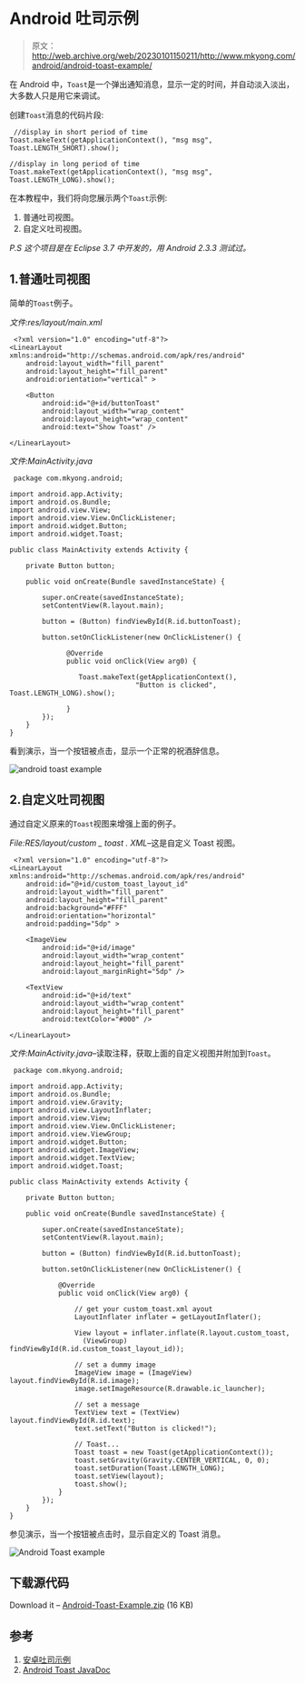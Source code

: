 # Android 吐司示例

> 原文：<http://web.archive.org/web/20230101150211/http://www.mkyong.com/android/android-toast-example/>

在 Android 中，`Toast`是一个弹出通知消息，显示一定的时间，并自动淡入淡出，大多数人只是用它来调试。

创建`Toast`消息的代码片段:

```
 //display in short period of time
Toast.makeText(getApplicationContext(), "msg msg", Toast.LENGTH_SHORT).show();

//display in long period of time
Toast.makeText(getApplicationContext(), "msg msg", Toast.LENGTH_LONG).show(); 
```

在本教程中，我们将向您展示两个`Toast`示例:

1.  普通吐司视图。
2.  自定义吐司视图。

*P.S 这个项目是在 Eclipse 3.7 中开发的，用 Android 2.3.3 测试过。*

## 1.普通吐司视图

简单的`Toast`例子。

*文件:res/layout/main.xml*

```
 <?xml version="1.0" encoding="utf-8"?>
<LinearLayout xmlns:android="http://schemas.android.com/apk/res/android"
    android:layout_width="fill_parent"
    android:layout_height="fill_parent"
    android:orientation="vertical" >

    <Button
        android:id="@+id/buttonToast"
        android:layout_width="wrap_content"
        android:layout_height="wrap_content"
        android:text="Show Toast" />

</LinearLayout> 
```

*文件:MainActivity.java*

```
 package com.mkyong.android;

import android.app.Activity;
import android.os.Bundle;
import android.view.View;
import android.view.View.OnClickListener;
import android.widget.Button;
import android.widget.Toast;

public class MainActivity extends Activity {

	private Button button;

	public void onCreate(Bundle savedInstanceState) {

		super.onCreate(savedInstanceState);
		setContentView(R.layout.main);

		button = (Button) findViewById(R.id.buttonToast);

		button.setOnClickListener(new OnClickListener() {

			  @Override
			  public void onClick(View arg0) {

			     Toast.makeText(getApplicationContext(), 
                               "Button is clicked", Toast.LENGTH_LONG).show();

			  }
		});
	}
} 
```

看到演示，当一个按钮被点击，显示一个正常的祝酒辞信息。

![android toast example](img/c08cd4cb6c16b4dbfd4d9a185fac8f58.png "android-Toast-example")

## 2.自定义吐司视图

通过自定义原来的`Toast`视图来增强上面的例子。

*File:RES/layout/custom _ toast . XML*–这是自定义 Toast 视图。

```
 <?xml version="1.0" encoding="utf-8"?>
<LinearLayout xmlns:android="http://schemas.android.com/apk/res/android"
    android:id="@+id/custom_toast_layout_id"
    android:layout_width="fill_parent"
    android:layout_height="fill_parent"
    android:background="#FFF"
    android:orientation="horizontal"
    android:padding="5dp" >

    <ImageView
        android:id="@+id/image"
        android:layout_width="wrap_content"
        android:layout_height="fill_parent"
        android:layout_marginRight="5dp" />

    <TextView
        android:id="@+id/text"
        android:layout_width="wrap_content"
        android:layout_height="fill_parent"
        android:textColor="#000" />

</LinearLayout> 
```

*文件:MainActivity.java*–读取注释，获取上面的自定义视图并附加到`Toast`。

```
 package com.mkyong.android;

import android.app.Activity;
import android.os.Bundle;
import android.view.Gravity;
import android.view.LayoutInflater;
import android.view.View;
import android.view.View.OnClickListener;
import android.view.ViewGroup;
import android.widget.Button;
import android.widget.ImageView;
import android.widget.TextView;
import android.widget.Toast;

public class MainActivity extends Activity {

	private Button button;

	public void onCreate(Bundle savedInstanceState) {

		super.onCreate(savedInstanceState);
		setContentView(R.layout.main);

		button = (Button) findViewById(R.id.buttonToast);

		button.setOnClickListener(new OnClickListener() {

			@Override
			public void onClick(View arg0) {

				// get your custom_toast.xml ayout
				LayoutInflater inflater = getLayoutInflater();

				View layout = inflater.inflate(R.layout.custom_toast,
				  (ViewGroup) findViewById(R.id.custom_toast_layout_id));

				// set a dummy image
				ImageView image = (ImageView) layout.findViewById(R.id.image);
				image.setImageResource(R.drawable.ic_launcher);

				// set a message
				TextView text = (TextView) layout.findViewById(R.id.text);
				text.setText("Button is clicked!");

				// Toast...
				Toast toast = new Toast(getApplicationContext());
				toast.setGravity(Gravity.CENTER_VERTICAL, 0, 0);
				toast.setDuration(Toast.LENGTH_LONG);
				toast.setView(layout);
				toast.show();
			}
		});
	}
} 
```

参见演示，当一个按钮被点击时，显示自定义的 Toast 消息。

![Android Toast example](img/08933013b301cab8f1c690f812687686.png "android-Toast-example-2")

## 下载源代码

Download it – [Android-Toast-Example.zip](http://web.archive.org/web/20221028122535/http://www.mkyong.com/wp-content/uploads/2012/03/Android-Toast-Example.zip) (16 KB)

## 参考

1.  [安卓吐司示例](http://web.archive.org/web/20221028122535/https://developer.android.com/guide/topics/ui/notifiers/toasts.html)
2.  [Android Toast JavaDoc](http://web.archive.org/web/20221028122535/https://developer.android.com/reference/android/widget/Toast.html)

<input type="hidden" id="mkyong-current-postId" value="10650">